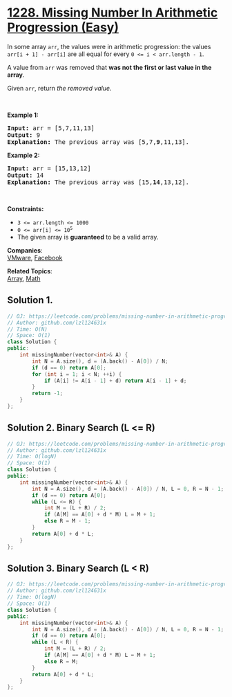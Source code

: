 # [1228. Missing Number In Arithmetic Progression (Easy)](https://leetcode.com/problems/missing-number-in-arithmetic-progression/)

<p>In some array <code>arr</code>, the values were in arithmetic progression: the values <code>arr[i + 1] - arr[i]</code> are all equal for every <code>0 &lt;= i &lt; arr.length - 1</code>.</p>

<p>A value from <code>arr</code> was removed that <strong>was not the first or last value in the array</strong>.</p>

<p>Given <code>arr</code>, return <em>the removed value</em>.</p>

<p>&nbsp;</p>
<p><strong>Example 1:</strong></p>

<pre><strong>Input:</strong> arr = [5,7,11,13]
<strong>Output:</strong> 9
<strong>Explanation:</strong> The previous array was [5,7,<strong>9</strong>,11,13].
</pre>

<p><strong>Example 2:</strong></p>

<pre><strong>Input:</strong> arr = [15,13,12]
<strong>Output:</strong> 14
<strong>Explanation:</strong> The previous array was [15,<strong>14</strong>,13,12].</pre>

<p>&nbsp;</p>
<p><strong>Constraints:</strong></p>

<ul>
	<li><code>3 &lt;= arr.length &lt;= 1000</code></li>
	<li><code>0 &lt;= arr[i] &lt;= 10<sup>5</sup></code></li>
	<li>The given array is <strong>guaranteed</strong> to be a valid array.</li>
</ul>


**Companies**:  
[VMware](https://leetcode.com/company/vmware), [Facebook](https://leetcode.com/company/facebook)

**Related Topics**:  
[Array](https://leetcode.com/tag/array/), [Math](https://leetcode.com/tag/math/)

## Solution 1.

```cpp
// OJ: https://leetcode.com/problems/missing-number-in-arithmetic-progression/
// Author: github.com/lzl124631x
// Time: O(N)
// Space: O(1)
class Solution {
public:
    int missingNumber(vector<int>& A) {
        int N = A.size(), d = (A.back() - A[0]) / N;
        if (d == 0) return A[0];
        for (int i = 1; i < N; ++i) {
            if (A[i] != A[i - 1] + d) return A[i - 1] + d;
        }
        return -1;
    }
};
```

## Solution 2. Binary Search (L <= R)

```cpp
// OJ: https://leetcode.com/problems/missing-number-in-arithmetic-progression/
// Author: github.com/lzl124631x
// Time: O(logN)
// Space: O(1)
class Solution {
public:
    int missingNumber(vector<int>& A) {
        int N = A.size(), d = (A.back() - A[0]) / N, L = 0, R = N - 1;
        if (d == 0) return A[0];
        while (L <= R) {
            int M = (L + R) / 2;
            if (A[M] == A[0] + d * M) L = M + 1;
            else R = M - 1;
        }
        return A[0] + d * L;
    }
};
```

## Solution 3. Binary Search (L < R)

```cpp
// OJ: https://leetcode.com/problems/missing-number-in-arithmetic-progression/
// Author: github.com/lzl124631x
// Time: O(logN)
// Space: O(1)
class Solution {
public:
    int missingNumber(vector<int>& A) {
        int N = A.size(), d = (A.back() - A[0]) / N, L = 0, R = N - 1;
        if (d == 0) return A[0];
        while (L < R) {
            int M = (L + R) / 2;
            if (A[M] == A[0] + d * M) L = M + 1;
            else R = M;
        }
        return A[0] + d * L;
    }
};
```